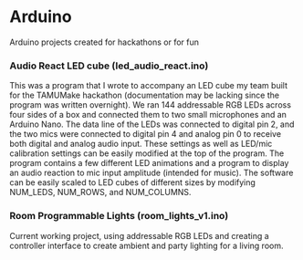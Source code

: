 # Arduino
Arduino projects created for hackathons or for fun

### Audio React LED cube (led_audio_react.ino)
This was a program that I wrote to accompany an LED cube my team built for the TAMUMake hackathon (documentation may be lacking since the program was written overnight). We ran 144 addressable RGB LEDs across four sides of a box and connected them to two small microphones and an Arduino Nano. The data line of the LEDs was connected to digital pin 2, and the two mics were connected to digital pin 4 and analog pin 0 to receive both digital and analog audio input. These settings as well as LED/mic calibration settings can be easily modified at the top of the program. The program contains a few different LED animations and a program to display an audio reaction to mic input amplitude (intended for music). The software can be easily scaled to LED cubes of different sizes by modifying NUM_LEDS, NUM_ROWS, and NUM_COLUMNS.

### Room Programmable Lights (room_lights_v1.ino)
Current working project, using addressable RGB LEDs and creating a controller interface to create ambient and party lighting for a living room.
